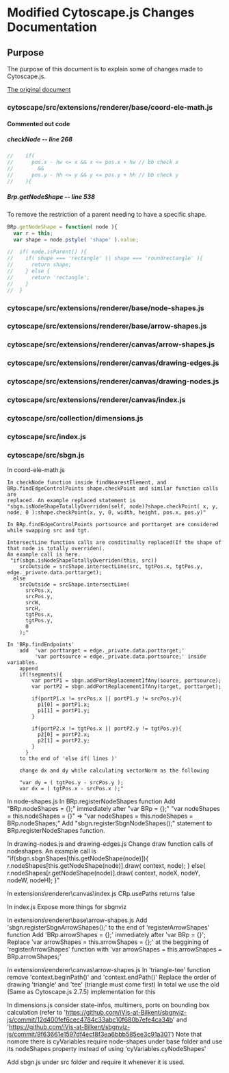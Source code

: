 # Modified Cytoscape.js Changes Documentation

## Purpose
The purpose of this document is to explain some of changes made to Cytoscape.js.

[The original document](https://raw.githubusercontent.com/iVis-at-Bilkent/cytoscape.js/unstable/cy-modifications.txt)


### cytoscape/src/extensions/renderer/base/coord-ele-math.js

#### Commented out code

##### checkNode -- line 268
```js
//    if(
//      pos.x - hw <= x && x <= pos.x + hw // bb check x
//        &&
//      pos.y - hh <= y && y <= pos.y + hh // bb check y
//    ){
```

##### Brp.getNodeShape -- line 538 
To remove the restriction of a parent needing to have a specific shape.

```js
BRp.getNodeShape = function( node ){
  var r = this;
  var shape = node.pstyle( 'shape' ).value;

//  if( node.isParent() ){
//    if( shape === 'rectangle' || shape === 'roundrectangle' ){
//      return shape;
//    } else {
//      return 'rectangle';
//    }
//  }
```


####

### cytoscape/src/extensions/renderer/base/node-shapes.js

### cytoscape/src/extensions/renderer/base/arrow-shapes.js

### cytoscape/src/extensions/renderer/canvas/arrow-shapes.js

### cytoscape/src/extensions/renderer/canvas/drawing-edges.js

### cytoscape/src/extensions/renderer/canvas/drawing-nodes.js

### cytoscape/src/extensions/renderer/canvas/index.js

### cytoscape/src/collection/dimensions.js

### cytoscape/src/index.js

### cytoscape/src/sbgn.js





In coord-ele-math.js
    
    In checkNode function inside findNearestElement, and BRp.findEdgeControlPoints shape.checkPoint and similar function calls are
    replaced. An example replaced statement is "sbgn.isNodeShapeTotallyOverriden(self, node)?shape.checkPoint( x, y, node, 0 ):shape.checkPoint(x, y, 0, width, height, pos.x, pos.y)"

    In BRp.findEdgeControlPoints portsource and porttarget are considered while swapping src and tgt.
    
    IntersectLine function calls are conditinally replaced(If the shape of that node is totally overriden).
    An example call is here.
     "if(sbgn.isNodeShapeTotallyOverriden(this, src))
        srcOutside = srcShape.intersectLine(src, tgtPos.x, tgtPos.y, edge._private.data.porttarget);
      else
        srcOutside = srcShape.intersectLine(
          srcPos.x,
          srcPos.y,
          srcW,
          srcH,
          tgtPos.x,
          tgtPos.y,
          0
        );"
     
    In 'BRp.findEndpoints' 
        add  'var porttarget = edge._private.data.porttarget;'
             'var portsource = edge._private.data.portsource;' inside variables.
        append
        if(!segments){
            var portP1 = sbgn.addPortReplacementIfAny(source, portsource);
            var portP2 = sbgn.addPortReplacementIfAny(target, porttarget);

            if(portP1.x != srcPos.x || portP1.y != srcPos.y){
              p1[0] = portP1.x;
              p1[1] = portP1.y;
            }

            if(portP2.x != tgtPos.x || portP2.y != tgtPos.y){
              p2[0] = portP2.x;
              p2[1] = portP2.y;
            }
          }
        to the end of 'else if( lines )'

        change dx and dy while calculating vectorNorm as the following

        "var dy = ( tgtPos.y - srcPos.y );
        var dx = ( tgtPos.x - srcPos.x );"

In node-shapes.js
    In BRp.registerNodeShapes function 
        Add "BRp.nodeShapes = {};" immediately after "var BRp = {};"
        "var nodeShapes = this.nodeShapes = {}" => "var nodeShapes = this.nodeShapes = BRp.nodeShapes;"
        Add "sbgn.registerSbgnNodeShapes();" statement to BRp.registerNodeShapes function.

In drawing-nodes.js and drawing-edges.js
    Change draw function calls of nodeshapes.
    An example call is 
    "if(sbgn.sbgnShapes[this.getNodeShape(node)]){
        r.nodeShapes[this.getNodeShape(node)].draw(
            context,
            node);
    }
    else{
        r.nodeShapes[r.getNodeShape(node)].draw(
          context,
          nodeX, nodeY,
          nodeW, nodeH);
    }"

In extensions\renderer\canvas\index.js
    CRp.usePaths returns false

In index.js
    Expose more things for sbgnviz

In extensions\renderer\base\arrow-shapes.js
    Add 'sbgn.registerSbgnArrowShapes();' to the end of 'registerArrowShapes' function
    Add 'BRp.arrowShapes = {};' immediately after 'var BRp = {}';
    Replace 'var arrowShapes = this.arrowShapes = {};' at the beggining of 'registerArrowShapes' function with 'var arrowShapes = this.arrowShapes = BRp.arrowShapes;'

In extensions\renderer\canvas\arrow-shapes.js
    In 'triangle-tee' function remove 'context.beginPath()' and 'context.endPath()'
    Replace the order of drawing 'triangle' and 'tee' (triangle must come first)
    In total we use the old (Same as Cytoscape.js 2.7.5) implementation for this

In dimensions.js
    consider state-infos, multimers, ports on bounding box calculation 
    (refer to 'https://github.com/iVis-at-Bilkent/sbgnviz-js/commit/12d400fef6cec4784c33abc10f680b7efe4ca34b' and 
    'https://github.com/iVis-at-Bilkent/sbgnviz-js/commit/9f63661e1597df4ecf8f3ea6bbb585ee3c91a301')
    Note that nomore there is cyVariables require node-shapes under base folder and use its nodeShapes property instead of using 'cyVariables.cyNodeShapes'

Add sbgn.js under src folder and require it whenever it is used.
